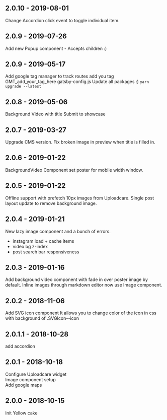 ## 2.0.10 - 2019-08-01

Change Accordion click event to toggle individual item.

## 2.0.9 - 2019-07-26

Add new Popup component - Accepts children :)

## 2.0.9 - 2019-05-17

Add google tag manager to track routes
add you tag GMT_add_your_tag_here gatsby-config.js
Update all packages :) `yarn upgrade --latest`

## 2.0.8 - 2019-05-06

Background Video with title
Submit to showcase

## 2.0.7 - 2019-03-27

Upgrade CMS version.
Fix broken image in preview when title is filled in.

## 2.0.6 - 2019-01-22

BackgroundVideo Component set poster for mobile width window.

## 2.0.5 - 2019-01-22

Offline support with prefetch 10px images from Uploadcare.
Single post layout update to remove background image.

## 2.0.4 - 2019-01-21

New lazy image component and a bunch of errors.

- instagram load + cache items
- video bg z-index
- post search bar responsiveness

## 2.0.3 - 2019-01-16

Add background video component with fade in over poster image by default.
Inline images through markdown editor now use Image component.

## 2.0.2 - 2018-11-06

Add SVG icon component
It allows you to change color of the icon in css with background of .SVGIcon--icon

## 2.0.1.1 - 2018-10-28

add accordion

## 2.0.1 - 2018-10-18

Configure Uploadcare widget  
Image component setup  
Add google maps

## 2.0.0 - 2018-10-15

Init Yellow cake
